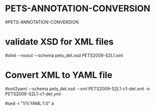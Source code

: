 # PETS-ANNOTATION-CONVERSION
#PETS-ANNOTATION-CONVERSION

# validate XSD for XML files
#xlint --noout --schema  pets_det.xsd PETS2009-S2L1.xml

# Convert XML to YAML file
#xml2yaml --schema pets_det.xsd --xml PETS2009-S2L1-c1-det.xml -o PETS2009-S2L1-c1-det.yml

#sed -i "1i%YAML:1.0" a 
